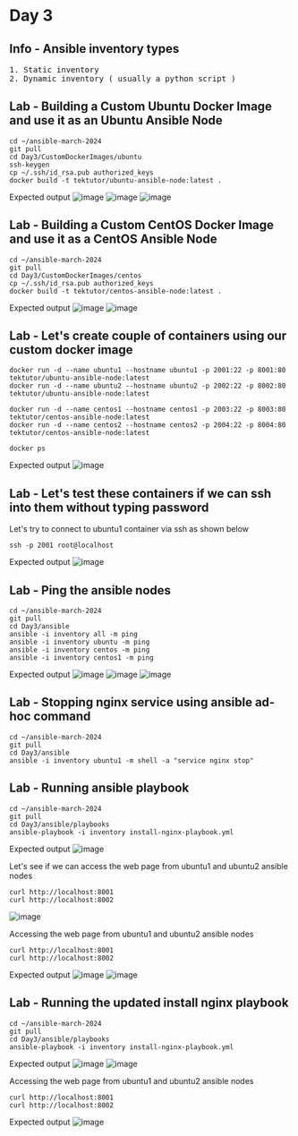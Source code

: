 # Day 3

## Info - Ansible inventory types
<pre>
1. Static inventory
2. Dynamic inventory ( usually a python script )
</pre>

## Lab - Building a Custom Ubuntu Docker Image and use it as an Ubuntu Ansible Node
```
cd ~/ansible-march-2024
git pull
cd Day3/CustomDockerImages/ubuntu
ssh-keygen
cp ~/.ssh/id_rsa.pub authorized_keys
docker build -t tektutor/ubuntu-ansible-node:latest .
```

Expected output
![image](https://github.com/tektutor/ansible-march-2024/assets/12674043/a078ac07-f129-4ce2-8d28-9f6c9bbaeaca)
![image](https://github.com/tektutor/ansible-march-2024/assets/12674043/900fa11f-e17f-4105-bba7-c83c27a2548a)
![image](https://github.com/tektutor/ansible-march-2024/assets/12674043/57d36e2e-fd73-4e4f-ae4b-7b895ea9e2d1)


## Lab - Building a Custom CentOS Docker Image and use it as a CentOS Ansible Node
```
cd ~/ansible-march-2024
git pull
cd Day3/CustomDockerImages/centos
cp ~/.ssh/id_rsa.pub authorized_keys
docker build -t tektutor/centos-ansible-node:latest .
```

Expected output
![image](https://github.com/tektutor/ansible-march-2024/assets/12674043/ea5d7a89-04f7-4124-a68e-885f695a77d6)
![image](https://github.com/tektutor/ansible-march-2024/assets/12674043/40239fe1-2c9b-46fe-be4f-aa9eb1f43a96)


## Lab - Let's create couple of containers using our custom docker image
```
docker run -d --name ubuntu1 --hostname ubuntu1 -p 2001:22 -p 8001:80 tektutor/ubuntu-ansible-node:latest
docker run -d --name ubuntu2 --hostname ubuntu2 -p 2002:22 -p 8002:80 tektutor/ubuntu-ansible-node:latest

docker run -d --name centos1 --hostname centos1 -p 2003:22 -p 8003:80 tektutor/centos-ansible-node:latest
docker run -d --name centos2 --hostname centos2 -p 2004:22 -p 8004:80 tektutor/centos-ansible-node:latest

docker ps
```

Expected output
![image](https://github.com/tektutor/ansible-march-2024/assets/12674043/863529be-e976-4f03-a843-772e54b1a247)

## Lab - Let's test these containers if we can ssh into them without typing password

Let's try to connect to ubuntu1 container via ssh as shown below
```
ssh -p 2001 root@localhost 
```
Expected output
![image](https://github.com/tektutor/ansible-march-2024/assets/12674043/8af1bdcb-1999-478a-8642-09ca3c1fe0a0)

## Lab - Ping the ansible nodes
```
cd ~/ansible-march-2024
git pull
cd Day3/ansible
ansible -i inventory all -m ping
ansible -i inventory ubuntu -m ping
ansible -i inventory centos -m ping
ansible -i inventory centos1 -m ping
```

Expected output
![image](https://github.com/tektutor/ansible-march-2024/assets/12674043/23e462a6-5fad-4b7d-9dfa-3ab9b7cbaf6c)
![image](https://github.com/tektutor/ansible-march-2024/assets/12674043/e8dc54be-8522-4300-a6ff-fa12f4921b5e)
![image](https://github.com/tektutor/ansible-march-2024/assets/12674043/fc65425c-effa-470b-bfa2-dab9fe315693)

## Lab - Stopping nginx service using ansible ad-hoc command
```
cd ~/ansible-march-2024
git pull
cd Day3/ansible
ansible -i inventory ubuntu1 -m shell -a "service nginx stop"
```

## Lab - Running ansible playbook
```
cd ~/ansible-march-2024
git pull
cd Day3/ansible/playbooks
ansible-playbook -i inventory install-nginx-playbook.yml
```
Expected output
![image](https://github.com/tektutor/ansible-march-2024/assets/12674043/8e02da83-7a18-433d-8ece-3b7eefe70d33)

Let's see if we can access the web page from ubuntu1 and ubuntu2 ansible nodes
```
curl http://localhost:8001
curl http://localhost:8002
```

![image](https://github.com/tektutor/ansible-march-2024/assets/12674043/eb49350b-e0b8-4be1-a21b-e8be4f6320be)


Accessing the web page from ubuntu1 and ubuntu2 ansible nodes
```
curl http://localhost:8001
curl http://localhost:8002
```

Expected output
![image](https://github.com/tektutor/ansible-march-2024/assets/12674043/0739b094-f1a7-4065-b57f-57c66ea6f7f0)
![image](https://github.com/tektutor/ansible-march-2024/assets/12674043/eb7af250-deb3-4874-928d-82b14df08b3c)

## Lab - Running the updated install nginx playbook
```
cd ~/ansible-march-2024
git pull
cd Day3/ansible/playbooks
ansible-playbook -i inventory install-nginx-playbook.yml
```

Expected output
![image](https://github.com/tektutor/ansible-march-2024/assets/12674043/67ec8811-7658-4d9a-9495-abd663b5abbe)
![image](https://github.com/tektutor/ansible-march-2024/assets/12674043/756760d7-ddbd-4115-bf30-82e29838e491)

Accessing the web page from ubuntu1 and ubuntu2 ansible nodes
```
curl http://localhost:8001
curl http://localhost:8002
```

Expected output
![image](https://github.com/tektutor/ansible-march-2024/assets/12674043/f2f71fb8-4ab9-422f-9b58-1646f6047f14)
